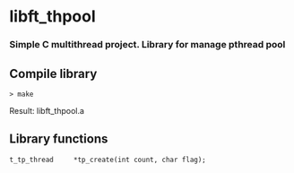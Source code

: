 # libft_thpool

### Simple C multithread project. Library for manage pthread pool

## Compile library
```
> make
```
Result: libft_thpool.a

## Library functions
```
t_tp_thread		*tp_create(int count, char flag);
```
